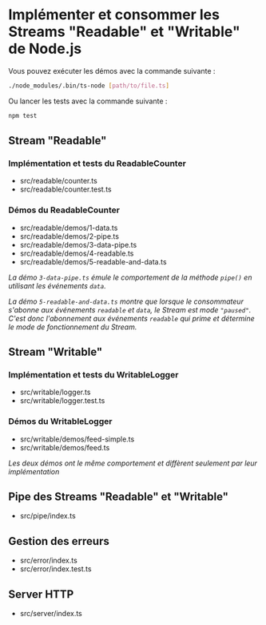 # Implémenter et consommer les Streams "Readable" et "Writable" de Node.js

Vous pouvez exécuter les démos avec la commande suivante :

```bash
./node_modules/.bin/ts-node [path/to/file.ts]
```

Ou lancer les tests avec la commande suivante :

```bash
npm test
```

## Stream "Readable"

### Implémentation et tests du ReadableCounter

- src/readable/counter.ts
- src/readable/counter.test.ts

### Démos du ReadableCounter

- src/readable/demos/1-data.ts
- src/readable/demos/2-pipe.ts
- src/readable/demos/3-data-pipe.ts
- src/readable/demos/4-readable.ts
- src/readable/demos/5-readable-and-data.ts

_La démo `3-data-pipe.ts` émule le comportement de la méthode `pipe()` en utilisant les événements `data`._

_La démo `5-readable-and-data.ts` montre que lorsque le consommateur s'abonne aux événements `readable` et `data`, le Stream est mode `"paused"`. C'est donc l'abonnement aux événements `readable` qui prime et détermine le mode de fonctionnement du Stream._

## Stream "Writable"

### Implémentation et tests du WritableLogger

- src/writable/logger.ts
- src/writable/logger.test.ts

### Démos du WritableLogger

- src/writable/demos/feed-simple.ts
- src/writable/demos/feed.ts

_Les deux démos ont le même comportement et diffèrent seulement par leur implémentation_

## Pipe des Streams "Readable" et "Writable"

- src/pipe/index.ts

## Gestion des erreurs

- src/error/index.ts
- src/error/index.test.ts

## Server HTTP

- src/server/index.ts
